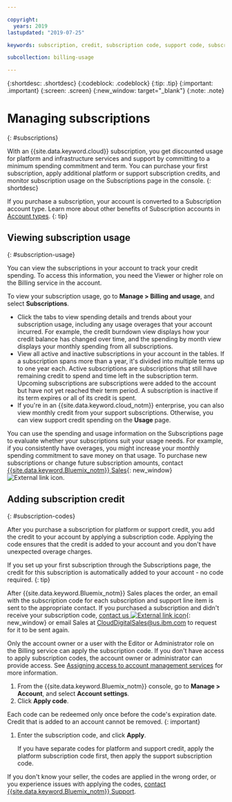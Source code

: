 ```yaml
---

copyright:
  years: 2019
lastupdated: "2019-07-25"

keywords: subscription, credit, subscription code, support code, subscription overage, subscription usage, feature code

subcollection: billing-usage

---
```


{:shortdesc: .shortdesc}
{:codeblock: .codeblock}
{:tip: .tip}
{:important: .important}
{:screen: .screen}
{:new_window: target="_blank"}
{:note: .note}

# Managing subscriptions
{: #subscriptions}

With an {{site.data.keyword.cloud}} subscription, you get discounted usage for platform and infrastructure services and support by committing to a minimum spending commitment and term. You can purchase your first subscription, apply additional platform or support subscription credits, and monitor subscription usage on the Subscriptions page in the console.
{: shortdesc}

If you purchase a subscription, your account is converted to a Subscription account type. Learn more about other benefits of Subscription accounts in [Account types](/docs/account?topic=account-accounts).
{: tip}

## Viewing subscription usage
{: #subscription-usage}

You can view the subscriptions in your account to track your credit spending. To access this information, you need the Viewer or higher role on the Billing service in the account.

To view your subscription usage, go to **Manage > Billing and usage**, and select **Subscriptions**.

  * Click the tabs to view spending details and trends about your subscription usage, including any usage overages that your account incurred. For example, the credit burndown view displays how your credit balance has changed over time, and the spending by month view displays your monthly spending from all subscriptions.
  * View all active and inactive subscriptions in your account in the tables. If a subscription spans more than a year, it's divided into multiple terms up to one year each. Active subscriptions are subscriptions that still have remaining credit to spend and time left in the subscription term. Upcoming subscriptions are subscriptions were added to the account but have not yet reached their term period. A subscription is inactive if its term expires or all of its credit is spent.
  * If you're in an {{site.data.keyword.cloud_notm}} enterprise, you can also view monthly credit from your support subscriptions. Otherwise, you can view support credit spending on the **Usage** page.

You can use the spending and usage information on the Subscriptions page to evaluate whether your subscriptions suit your usage needs. For example, if you consistently have overages, you might increase your monthly spending commitment to save money on that usage. To purchase new subscriptions or change future subscription amounts, contact [{{site.data.keyword.Bluemix_notm}} Sales](https://www.ibm.com/cloud-computing/bluemix/contact-us){: new_window} ![External link icon](../icons/launch-glyph.svg).

## Adding subscription credit
{: #subscription-codes}

After you purchase a subscription for platform or support credit, you add the credit to your account by applying a subscription code. Applying the code ensures that the credit is added to your account and you don't have unexpected overage charges.

If you set up your first subscription through the Subscriptions page, the credit for this subscription is automatically added to your account - no code required.
{: tip}

After {{site.data.keyword.Bluemix_notm}} Sales places the order, an email with the subscription code for each subscription and support line item is sent to the appropriate contact. If you purchased a subscription and didn't receive your subscription code, [contact us ![External link icon](../icons/launch-glyph.svg "External link icon")](https://www.ibm.com/cloud-computing/bluemix/contact-us){: new_window} or email Sales at CloudDigitalSales@us.ibm.com to request for it to be sent again.

Only the account owner or a user with the Editor or Administrator role on the Billing service can apply the subscription code. If you don't have access to apply subscription codes, the account owner or administrator can provide access. See [Assigning access to account management services](/docs/iam?topic=iam-account-services) for more information.

1. From the {{site.data.keyword.Bluemix_notm}} console, go to **Manage > Account**, and select **Account settings**.
1. Click **Apply code**.

  Each code can be redeemed only once before the code's expiration date. Credit that is added to an account cannot be removed.
  {: important}

1. Enter the subscription code, and click **Apply**.

   If you have separate codes for platform and support credit, apply the platform subscription code first, then apply the support subscription code.

If you don't know your seller, the codes are applied in the wrong order, or you experience issues with applying the codes, [contact {{site.data.keyword.Bluemix_notm}} Support](/docs/get-support?topic=get-support-getting-customer-support).

